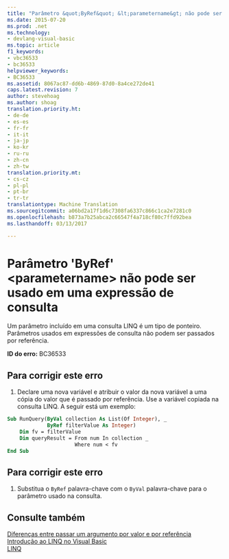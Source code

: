```yaml
---
title: "Parâmetro &quot;ByRef&quot; &lt;parametername&gt; não pode ser usado em uma expressão de consulta | Documentos do Microsoft"
ms.date: 2015-07-20
ms.prod: .net
ms.technology:
- devlang-visual-basic
ms.topic: article
f1_keywords:
- vbc36533
- bc36533
helpviewer_keywords:
- BC36533
ms.assetid: 8067ac87-dd6b-4869-87d0-8a4ce272de41
caps.latest.revision: 7
author: stevehoag
ms.author: shoag
translation.priority.ht:
- de-de
- es-es
- fr-fr
- it-it
- ja-jp
- ko-kr
- ru-ru
- zh-cn
- zh-tw
translation.priority.mt:
- cs-cz
- pl-pl
- pt-br
- tr-tr
translationtype: Machine Translation
ms.sourcegitcommit: a06bd2a17f1d6c7308fa6337c866c1ca2e7281c0
ms.openlocfilehash: b873a7b25abca2c66547f4a718cf80c7ffd92bea
ms.lasthandoff: 03/13/2017

---
```

# <a name="39byref39-parameter-ltparameternamegt-cannot-be-used-in-a-query-expression"></a>Parâmetro 'ByRef' &lt;parametername&gt; não pode ser usado em uma expressão de consulta
Um parâmetro incluído em uma consulta LINQ é um tipo de ponteiro. Parâmetros usados em expressões de consulta não podem ser passados por referência.  
  
 **ID do erro:** BC36533  
  
## <a name="to-correct-this-error"></a>Para corrigir este erro  
  
1.  Declare uma nova variável e atribuir o valor da nova variável a uma cópia do valor que é passado por referência. Use a variável copiada na consulta LINQ. A seguir está um exemplo:  
  
```vb  
Sub RunQuery(ByVal collection As List(Of Integer), _  
             ByRef filterValue As Integer)  
    Dim fv = filterValue  
    Dim queryResult = From num In collection _  
                      Where num < fv  
End Sub  
```  
  
## <a name="to-correct-this-error"></a>Para corrigir este erro  
  
1.  Substitua o `ByRef` palavra-chave com o `ByVal` palavra-chave para o parâmetro usado na consulta.  
  
## <a name="see-also"></a>Consulte também  
 [Diferenças entre passar um argumento por valor e por referência](../../visual-basic/programming-guide/language-features/procedures/differences-between-passing-an-argument-by-value-and-by-reference.md)   
 [Introdução ao LINQ no Visual Basic](../../visual-basic/programming-guide/language-features/linq/introduction-to-linq.md)   
 [LINQ](../../visual-basic/programming-guide/language-features/linq/index.md)
